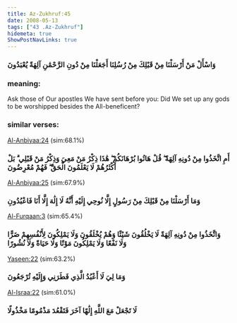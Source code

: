 ```yaml
---
title: Az-Zukhruf:45
date: 2008-05-13
tags: ["43 .Az-Zukhruf"]
hidemeta: true 
ShowPostNavLinks: true 
---
```

### وَاسْأَلْ مَنْ أَرْسَلْنَا مِنْ قَبْلِكَ مِنْ رُسُلِنَا أَجَعَلْنَا مِنْ دُونِ الرَّحْمَٰنِ آلِهَةً يُعْبَدُونَ
### meaning: 
Ask those of Our apostles We have sent before you: Did We set up any gods to be worshipped besides the All-beneficent?
### similar verses: 

[Al-Anbiyaa:24](/21/24) (sim:68.1%)

### أَمِ اتَّخَذُوا مِنْ دُونِهِ آلِهَةً ۖ قُلْ هَاتُوا بُرْهَانَكُمْ ۖ هَٰذَا ذِكْرُ مَنْ مَعِيَ وَذِكْرُ مَنْ قَبْلِي ۗ بَلْ أَكْثَرُهُمْ لَا يَعْلَمُونَ الْحَقَّ ۖ فَهُمْ مُعْرِضُونَ

[Al-Anbiyaa:25](/21/25) (sim:67.9%)

### وَمَا أَرْسَلْنَا مِنْ قَبْلِكَ مِنْ رَسُولٍ إِلَّا نُوحِي إِلَيْهِ أَنَّهُ لَا إِلَٰهَ إِلَّا أَنَا فَاعْبُدُونِ

[Al-Furqaan:3](/25/3) (sim:65.4%)

### وَاتَّخَذُوا مِنْ دُونِهِ آلِهَةً لَا يَخْلُقُونَ شَيْئًا وَهُمْ يُخْلَقُونَ وَلَا يَمْلِكُونَ لِأَنْفُسِهِمْ ضَرًّا وَلَا نَفْعًا وَلَا يَمْلِكُونَ مَوْتًا وَلَا حَيَاةً وَلَا نُشُورًا

[Yaseen:22](/36/22) (sim:63.2%)

### وَمَا لِيَ لَا أَعْبُدُ الَّذِي فَطَرَنِي وَإِلَيْهِ تُرْجَعُونَ

[Al-Israa:22](/17/22) (sim:61.0%)

### لَا تَجْعَلْ مَعَ اللَّهِ إِلَٰهًا آخَرَ فَتَقْعُدَ مَذْمُومًا مَخْذُولًا
